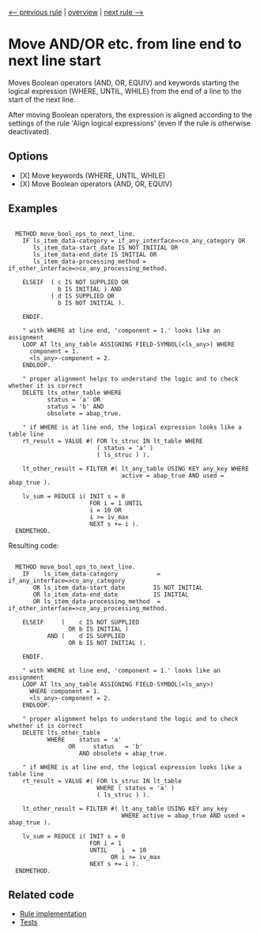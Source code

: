 [<-- previous rule](NotIsRule.md) | [overview](../rules.md) | [next rule -->](EmptyCommandRule.md)

# Move AND/OR etc. from line end to next line start

Moves Boolean operators \(AND, OR, EQUIV\) and keywords starting the logical expression \(WHERE, UNTIL, WHILE\) from the end of a line to the start of the next line.

After moving Boolean operators, the expression is aligned according to the settings of the rule 'Align logical expressions' \(even if the rule is otherwise deactivated\).

## Options

* \[X\] Move keywords \(WHERE, UNTIL, WHILE\)
* \[X\] Move Boolean operators \(AND, OR, EQUIV\)

## Examples


```ABAP

  METHOD move_bool_ops_to_next_line.
    IF ls_item_data-category = if_any_interface=>co_any_category OR
       ls_item_data-start_date IS NOT INITIAL OR
       ls_item_data-end_date IS INITIAL OR
       ls_item_data-processing_method = if_other_interface=>co_any_processing_method.

    ELSEIF  ( c IS NOT SUPPLIED OR
              b IS INITIAL ) AND
            ( d IS SUPPLIED OR
              b IS NOT INITIAL ).

    ENDIF.

    " with WHERE at line end, 'component = 1.' looks like an assignment
    LOOP AT lts_any_table ASSIGNING FIELD-SYMBOL(<ls_any>) WHERE
      component = 1.
      <ls_any>-component = 2.
    ENDLOOP.

    " proper alignment helps to understand the logic and to check whether it is correct
    DELETE lts_other_table WHERE
           status = 'a' OR
           status = 'b' AND
           obsolete = abap_true.

    " if WHERE is at line end, the logical expression looks like a table line
    rt_result = VALUE #( FOR ls_struc IN lt_table WHERE
                         ( status = 'a' )
                         ( ls_struc ) ).

    lt_other_result = FILTER #( lt_any_table USING KEY any_key WHERE
                                active = abap_true AND used = abap_true ).

    lv_sum = REDUCE i( INIT s = 0
                       FOR i = 1 UNTIL
                       i = 10 OR
                       i >= iv_max
                       NEXT s += i ).
  ENDMETHOD.
```

Resulting code:

```ABAP

  METHOD move_bool_ops_to_next_line.
    IF    ls_item_data-category           = if_any_interface=>co_any_category
       OR ls_item_data-start_date        IS NOT INITIAL
       OR ls_item_data-end_date          IS INITIAL
       OR ls_item_data-processing_method  = if_other_interface=>co_any_processing_method.

    ELSEIF     (    c IS NOT SUPPLIED
                 OR b IS INITIAL )
           AND (    d IS SUPPLIED
                 OR b IS NOT INITIAL ).

    ENDIF.

    " with WHERE at line end, 'component = 1.' looks like an assignment
    LOOP AT lts_any_table ASSIGNING FIELD-SYMBOL(<ls_any>)
      WHERE component = 1.
      <ls_any>-component = 2.
    ENDLOOP.

    " proper alignment helps to understand the logic and to check whether it is correct
    DELETE lts_other_table
           WHERE    status = 'a'
                 OR     status   = 'b'
                    AND obsolete = abap_true.

    " if WHERE is at line end, the logical expression looks like a table line
    rt_result = VALUE #( FOR ls_struc IN lt_table
                         WHERE ( status = 'a' )
                         ( ls_struc ) ).

    lt_other_result = FILTER #( lt_any_table USING KEY any_key
                                WHERE active = abap_true AND used = abap_true ).

    lv_sum = REDUCE i( INIT s = 0
                       FOR i = 1
                       UNTIL    i  = 10
                             OR i >= iv_max
                       NEXT s += i ).
  ENDMETHOD.
```

## Related code

* [Rule implementation](../../com.sap.adt.abapcleaner/src/com/sap/adt/abapcleaner/rules/syntax/LogicalOperatorPositionRule.java)
* [Tests](../../test/com.sap.adt.abapcleaner.test/src/com/sap/adt/abapcleaner/rules/syntax/LogicalOperatorPositionTest.java)


